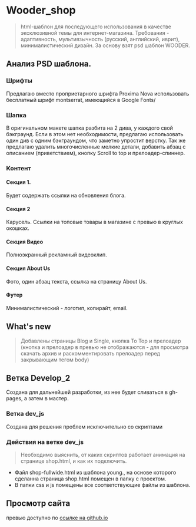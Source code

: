 # Wooder_shop
> html-шаблон для последующего использования в качестве эксклюзивной темы для интернет-магазина. 
> Требования - адаптивность, мультиязычность (русский, английский, иврит), минималистический дизайн. За основу взят psd шаблон WOODER.

## Анализ PSD шаблона.

### Шрифты

Предлагаю вместо проприетарного шрифта Proxima Nova использовать бесплатный шрифт montserrat, имеющийся в Google Fonts/

### Шапка

В оригинальном макете шапка разбита на 2 дива, у каждого свой бэкграунд. Если в этом нет необходимости, предлагаю использовать один див с одним бэкграундом, что заметно упростит верстку. Так же предлагаю удалить многочисленные мелкие детали, добавить абзац с описанием (приветствием), кнопку Scroll to top и прелоадер-спиннер.

### Контент

#### Секция 1.

Будет содержать ссылки на обновления блога.

#### Секция 2 

Карусель. Ссылки на топовые товары в магазине с превью в круглых окошках.

#### Секция Видео

Полноэкранный рекламный видеоклип.

#### Секция About Us

Фото, один абзац текста, ссылка на страницу About Us.

#### Футер

Минималистический - логотип, копирайт, email.

## What's new
>Добавлены страницы Blog и Single, кнопка To Top и прелоадер (кнопка и прелоадер в превью не отображаются - для просмотра скачать архив и раскомментировать прелоадер перед закрывающим тегом body)

## Ветка Develop_2


Создана для дальнейшей разработки, из нее будет сливаться в gh-pages, а затем в мастер.

### Ветка dev_js


Создана для решения проблем исключительно со скриптами

### Действия на ветке dev_js

> Необходимо выяснить, от каких скриптов работает анимация на странице shop.html, и как их подключить.
> 

- Файл shop-fullwide.html из шаблона young., на основе которого сделанна страница shop.html помещен в папку с проектом.
- В папки css и js помещены  все соответствующие файлы из шаблона.
## Просмотр сайта

превью доступно по [ссылке на github.io](https://markevillive.github.io/Wooder_shop/)